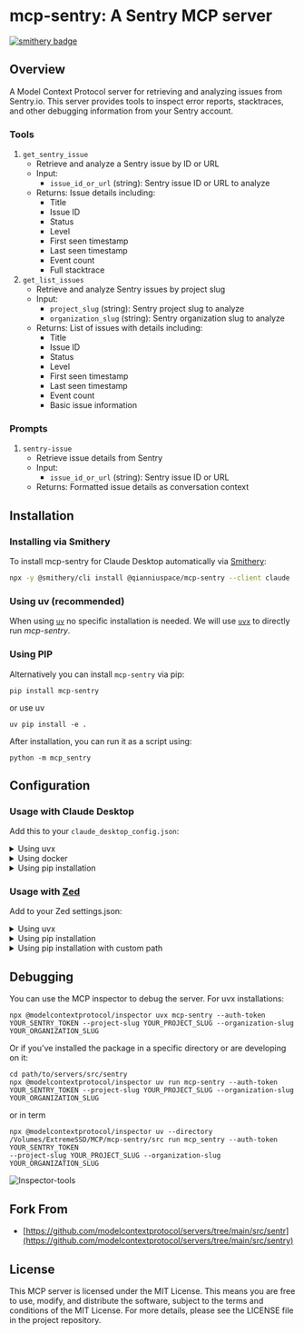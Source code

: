 # mcp-sentry: A Sentry MCP server

[![smithery badge](https://smithery.ai/badge/@qianniuspace/mcp-sentry)](https://smithery.ai/server/@qianniuspace/mcp-sentry)

## Overview

A Model Context Protocol server for retrieving and analyzing issues from Sentry.io. This server provides tools to inspect error reports, stacktraces, and other debugging information from your Sentry account.

### Tools

1. `get_sentry_issue`
   - Retrieve and analyze a Sentry issue by ID or URL
   - Input:
     - `issue_id_or_url` (string): Sentry issue ID or URL to analyze
   - Returns: Issue details including:
     - Title
     - Issue ID
     - Status
     - Level
     - First seen timestamp
     - Last seen timestamp
     - Event count
     - Full stacktrace
2. `get_list_issues`
   - Retrieve and analyze Sentry issues by project slug
   - Input:
     - `project_slug` (string): Sentry project slug to analyze
     - `organization_slug` (string): Sentry organization slug to analyze
   - Returns: List of issues with details including:
     - Title
     - Issue ID
     - Status
     - Level
     - First seen timestamp
     - Last seen timestamp
     - Event count
     - Basic issue information

### Prompts

1. `sentry-issue`
   - Retrieve issue details from Sentry
   - Input:
     - `issue_id_or_url` (string): Sentry issue ID or URL
   - Returns: Formatted issue details as conversation context

## Installation

### Installing via Smithery

To install mcp-sentry for Claude Desktop automatically via [Smithery](https://smithery.ai/server/@qianniuspace/mcp-sentry):

```bash
npx -y @smithery/cli install @qianniuspace/mcp-sentry --client claude
```

### Using uv (recommended)

When using [`uv`](https://docs.astral.sh/uv/) no specific installation is needed. We will
use [`uvx`](https://docs.astral.sh/uv/guides/tools/) to directly run *mcp-sentry*.

### Using PIP

Alternatively you can install `mcp-sentry` via pip:

```
pip install mcp-sentry
```

or use uv
```
uv pip install -e .
```

After installation, you can run it as a script using:

```
python -m mcp_sentry
```

## Configuration

### Usage with Claude Desktop

Add this to your `claude_desktop_config.json`:

<details>
<summary>Using uvx</summary>

```json
"mcpServers": {
  "sentry": {
    "command": "uvx",
    "args": ["mcp-sentry", "--auth-token", "YOUR_SENTRY_TOKEN","--project-slug" ,"YOUR_PROJECT_SLUG", "--organization-slug","YOUR_ORGANIZATION_SLUG"]
  }
}
```
</details>


<details>
<summary>Using docker</summary>

```json
"mcpServers": {
  "sentry": {
    "command": "docker",
    "args": ["run", "-i", "--rm", "mcp/sentry", "--auth-token", "YOUR_SENTRY_TOKEN","--project-slug" ,"YOUR_PROJECT_SLUG", "--organization-slug","YOUR_ORGANIZATION_SLUG"]
  }
}
```
</details>

<details>

<summary>Using pip installation</summary>

```json
"mcpServers": {
  "sentry": {
    "command": "python",
    "args": ["-m", "mcp_sentry", "--auth-token", "YOUR_SENTRY_TOKEN","--project-slug" ,"YOUR_PROJECT_SLUG", "--organization-slug","YOUR_ORGANIZATION_SLUG"]
  }
}
```
</details>

### Usage with [Zed](https://github.com/zed-industries/zed)

Add to your Zed settings.json:

<details>
<summary>Using uvx</summary>

For Example Curson ![mcp.json](.cursor/mcp.json) 

```json
"context_servers": [
  "mcp-sentry": {
    "command": {
      "path": "uvx",
      "args": ["mcp-sentry", "--auth-token", "YOUR_SENTRY_TOKEN","--project-slug" ,"YOUR_PROJECT_SLUG", "--organization-slug","YOUR_ORGANIZATION_SLUG"]
    }
  }
],
```
</details>

<details>
<summary>Using pip installation</summary>

```json
"context_servers": {
  "mcp-sentry": {
    "command": "python",
    "args": ["-m", "mcp_sentry", "--auth-token", "YOUR_SENTRY_TOKEN","--project-slug" ,"YOUR_PROJECT_SLUG", "--organization-slug","YOUR_ORGANIZATION_SLUG"]
  }
},
```
</details>

<details>
<summary>Using pip installation with custom path</summary>

```json
"context_servers": {
  "sentry": {
      "command": "python",
      "args": [
        "-m",
        "mcp_sentry",
        "--auth-token",
        "YOUR_SENTRY_TOKEN",
        "--project-slug",
        "YOUR_PROJECT_SLUG",
        "--organization-slug",
        "YOUR_ORGANIZATION_SLUG"
      ],
      "env": {
        "PYTHONPATH": "path/to/mcp-sentry/src"
      }
    }
},
```


</details>







## Debugging

You can use the MCP inspector to debug the server. For uvx installations:

```
npx @modelcontextprotocol/inspector uvx mcp-sentry --auth-token YOUR_SENTRY_TOKEN --project-slug YOUR_PROJECT_SLUG --organization-slug YOUR_ORGANIZATION_SLUG
```

Or if you've installed the package in a specific directory or are developing on it:

```
cd path/to/servers/src/sentry
npx @modelcontextprotocol/inspector uv run mcp-sentry --auth-token YOUR_SENTRY_TOKEN --project-slug YOUR_PROJECT_SLUG --organization-slug YOUR_ORGANIZATION_SLUG  
```
or in term
```
npx @modelcontextprotocol/inspector uv --directory /Volumes/ExtremeSSD/MCP/mcp-sentry/src run mcp_sentry --auth-token YOUR_SENTRY_TOKEN
--project-slug YOUR_PROJECT_SLUG --organization-slug YOUR_ORGANIZATION_SLUG
```
![Inspector-tools](./images/Inspector-tools.png)

## Fork From
- [https://github.com/modelcontextprotocol/servers/tree/main/src/sentr](https://github.com/modelcontextprotocol/servers/tree/main/src/sentry)
## License

This MCP server is licensed under the MIT License. This means you are free to use, modify, and distribute the software, subject to the terms and conditions of the MIT License. For more details, please see the LICENSE file in the project repository.
